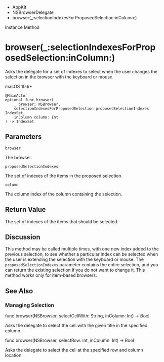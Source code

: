 

- AppKit
- NSBrowserDelegate
-  browser(\_:selectionIndexesForProposedSelection:inColumn:) 

Instance Method

# browser(\_:selectionIndexesForProposedSelection:inColumn:)

Asks the delegate for a set of indexes to select when the user changes the selection in the browser with the keyboard or mouse.

macOS 10.6+

``` source
@MainActor
optional func browser(
    _ browser: NSBrowser,
    selectionIndexesForProposedSelection proposedSelectionIndexes: IndexSet,
    inColumn column: Int
) -> IndexSet
```

## Parameters 

`browser`  

The browser.

`proposedSelectionIndexes`  

The set of indexes of the items in the proposed selection.

`column`  

The column index of the column containing the selection.

## Return Value

The set of indexes of the items that should be selected.

## Discussion

This method may be called multiple times, with one new index added to the previous selection, to see whether a particular index can be selected when the user is extending the selection with the keyboard or mouse. The `proposedSelectionIndexes` parameter contains the entire selection, and you can return the existing selection if you do not want to change it. This method works only for item-based browsers.

## See Also

### Managing Selection

func browser(NSBrowser, selectCellWith: String, inColumn: Int) -> Bool

Asks the delegate to select the cell with the given title in the specified column.

func browser(NSBrowser, selectRow: Int, inColumn: Int) -> Bool

Asks the delegate to select the cell at the specified row and column location.

